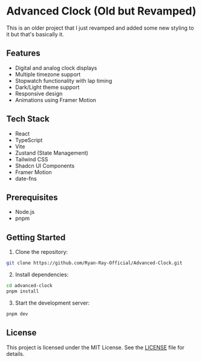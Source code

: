 # Advanced Clock (Old but Revamped)

This is an older project that I just revamped and added some new styling to it but that's basically it.

## Features

- Digital and analog clock displays
- Multiple timezone support
- Stopwatch functionality with lap timing
- Dark/Light theme support
- Responsive design
- Animations using Framer Motion

## Tech Stack

- React
- TypeScript
- Vite
- Zustand (State Management)
- Tailwind CSS
- Shadcn UI Components
- Framer Motion
- date-fns

## Prerequisites

- Node.js
- pnpm

## Getting Started

1. Clone the repository:

```bash
git clone https://github.com/Ryan-Ray-Official/Advanced-Clock.git
```

2. Install dependencies:

```bash
cd advanced-clock
pnpm install
```

3. Start the development server:

```bash
pnpm dev
```

## License

This project is licensed under the MIT License. See the [LICENSE](LICENSE) file for details.
